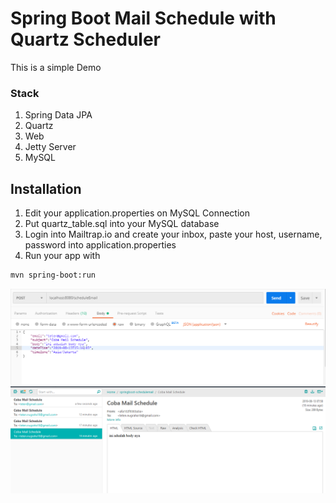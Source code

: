 # Spring Boot Mail Schedule with Quartz Scheduler

This is a simple Demo

### Stack
1. Spring Data JPA
2. Quartz
3. Web
4. Jetty Server
5. MySQL

## Installation

1. Edit your application.properties on MySQL Connection
3. Put quartz_table.sql into your MySQL database
4. Login into Mailtrap.io and create your inbox, paste your host, username, password into application.properties
4. Run your app with
```bash
mvn spring-boot:run
```

![Screenshot](postman.png)
![Screenshot](mailtrap.png)